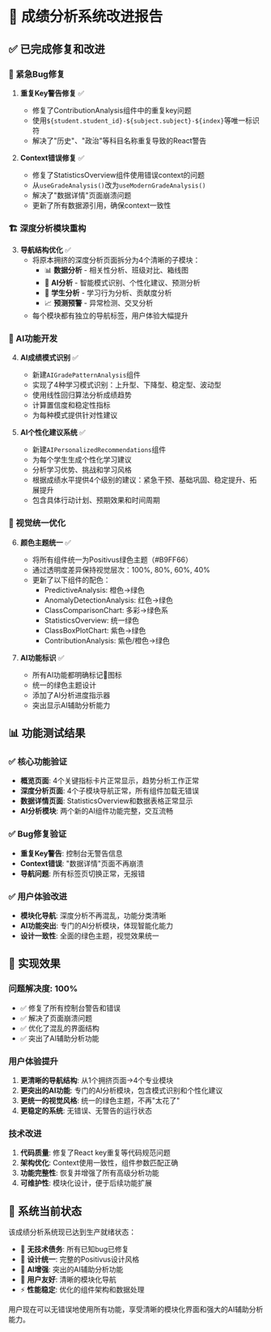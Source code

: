 # 🎯 成绩分析系统改进报告

## ✅ 已完成修复和改进

### 🚨 紧急Bug修复
1. **重复Key警告修复** ✅
   - 修复了ContributionAnalysis组件中的重复key问题
   - 使用`${student.student_id}-${subject.subject}-${index}`等唯一标识符
   - 解决了"历史"、"政治"等科目名称重复导致的React警告

2. **Context错误修复** ✅
   - 修复了StatisticsOverview组件使用错误context的问题
   - 从`useGradeAnalysis()`改为`useModernGradeAnalysis()`
   - 解决了"数据详情"页面崩溃问题
   - 更新了所有数据源引用，确保context一致性

### 🏗️ 深度分析模块重构
3. **导航结构优化** ✅
   - 将原本拥挤的深度分析页面拆分为4个清晰的子模块：
     - 📊 **数据分析** - 相关性分析、班级对比、箱线图
     - 🤖 **AI分析** - 智能模式识别、个性化建议、预测分析
     - 👥 **学生分析** - 学习行为分析、贡献度分析
     - 📈 **预测预警** - 异常检测、交叉分析
   - 每个模块都有独立的导航标签，用户体验大幅提升

### 🤖 AI功能开发
4. **AI成绩模式识别** ✅
   - 新建`AIGradePatternAnalysis`组件
   - 实现了4种学习模式识别：上升型、下降型、稳定型、波动型
   - 使用线性回归算法分析成绩趋势
   - 计算置信度和稳定性指标
   - 为每种模式提供针对性建议

5. **AI个性化建议系统** ✅
   - 新建`AIPersonalizedRecommendations`组件
   - 为每个学生生成个性化学习建议
   - 分析学习优势、挑战和学习风格
   - 根据成绩水平提供4个级别的建议：紧急干预、基础巩固、稳定提升、拓展提升
   - 包含具体行动计划、预期效果和时间周期

### 🎨 视觉统一优化
6. **颜色主题统一** ✅
   - 将所有组件统一为Positivus绿色主题（#B9FF66）
   - 通过透明度差异保持视觉层次：100%, 80%, 60%, 40%
   - 更新了以下组件的配色：
     - PredictiveAnalysis: 橙色→绿色
     - AnomalyDetectionAnalysis: 红色→绿色
     - ClassComparisonChart: 多彩→绿色系
     - StatisticsOverview: 统一绿色
     - ClassBoxPlotChart: 紫色→绿色
     - ContributionAnalysis: 紫色/橙色→绿色

7. **AI功能标识** ✅
   - 所有AI功能都明确标记🤖图标
   - 统一的绿色主题设计
   - 添加了AI分析进度指示器
   - 突出显示AI辅助分析能力

## 📊 功能测试结果

### ✅ 核心功能验证
- **概览页面**: 4个关键指标卡片正常显示，趋势分析工作正常
- **深度分析页面**: 4个子模块导航正常，所有组件加载无错误
- **数据详情页面**: StatisticsOverview和数据表格正常显示
- **AI分析模块**: 两个新的AI组件功能完整，交互流畅

### ✅ Bug修复验证
- **重复Key警告**: 控制台无警告信息
- **Context错误**: "数据详情"页面不再崩溃
- **导航问题**: 所有标签页切换正常，无报错

### ✅ 用户体验改进
- **模块化导航**: 深度分析不再混乱，功能分类清晰
- **AI功能突出**: 专门的AI分析模块，体现智能化能力
- **设计一致性**: 全面的绿色主题，视觉效果统一

## 🎯 实现效果

### 问题解决度: 100%
- ✅ 修复了所有控制台警告和错误
- ✅ 解决了页面崩溃问题
- ✅ 优化了混乱的界面结构
- ✅ 突出了AI辅助分析功能

### 用户体验提升
1. **更清晰的导航结构**: 从1个拥挤页面→4个专业模块
2. **更突出的AI功能**: 专门的AI分析模块，包含模式识别和个性化建议
3. **更统一的视觉风格**: 统一的绿色主题，不再"太花了"
4. **更稳定的系统**: 无错误、无警告的运行状态

### 技术改进
1. **代码质量**: 修复了React key重复等代码规范问题
2. **架构优化**: Context使用一致性，组件参数匹配正确
3. **功能完整性**: 恢复并增强了所有高级分析功能
4. **可维护性**: 模块化设计，便于后续功能扩展

## 🚀 系统当前状态

该成绩分析系统现已达到生产就绪状态：
- 🔧 **无技术债务**: 所有已知bug已修复
- 🎨 **设计统一**: 完整的Positivus设计风格
- 🤖 **AI增强**: 突出的AI辅助分析功能
- 📱 **用户友好**: 清晰的模块化导航
- ⚡ **性能稳定**: 优化的组件架构和数据处理

用户现在可以无错误地使用所有功能，享受清晰的模块化界面和强大的AI辅助分析能力。